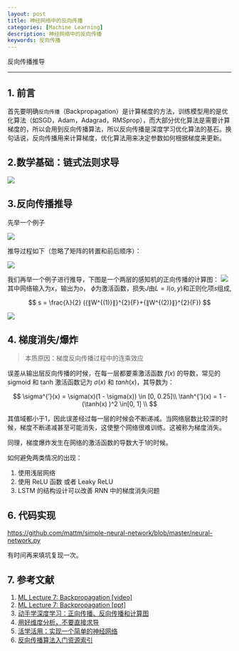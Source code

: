 ```yaml
---
layout: post
title: 神经网络中的反向传播
categories: [Machine Learning]
description: 神经网络中的反向传播
keywords: 反向传播
---
```


反向传播推导

---
## 1. 前言

首先要明确`反向传播`（Backpropagation）是计算梯度的方法，训练模型用的是优化算法（如SGD，Adam，Adagrad，RMSprop），而大部分优化算法是需要计算梯度的，所以会用到反向传播算法，所以反向传播是深度学习优化算法的基石。换句话说，反向传播用来计算梯度，优化算法用来决定参数如何根据梯度来更新。

## 2.数学基础：链式法则求导 

![](https://github.com/desti-nation/desti-nation.github.io/raw/master/images/posts/bp/chainrule.jpg)

## 3.反向传播推导

先举一个例子

![](https://github.com/desti-nation/desti-nation.github.io/raw/master/images/posts/bp/bp0.jpg)

推导过程如下（忽略了矩阵的转置和前后顺序）：

![](https://github.com/desti-nation/desti-nation.github.io/raw/master/images/posts/bp/form0.jpg)


我们再举一个例子进行推导，下图是一个两层的感知机的正向传播的计算图：
![](https://github.com/desti-nation/desti-nation.github.io/raw/master/images/posts/bp/graph.jpg)
其中网络输入为$x​$，输出为$o​$， $\phi​$为激活函数，损失$J​$由$L = l(o,y)​$和正则化项$s​$组成, 

$$
s = \frac{λ}{2} ({∥W^{(1)}∥}^{2}{F}+{∥W^{(2)}∥}^{2}{F})
$$

![](https://github.com/desti-nation/desti-nation.github.io/raw/master/images/posts/bp/form.jpg)



## 4. 梯度消失/爆炸

> 本质原因：梯度反向传播过程中的连乘效应

误差从输出层反向传播的时候，在每一层都要乘激活函数 $f(x)$ 的导数，常见的 sigmoid 和 tanh 激活函数记为 $\sigma(x)$ 和 $tanh(x)$，其导数为：


$$
\sigma^{’}(x) = \sigma(x)(1 - \sigma(x))  \in [0, 0.25]\\
\tanh^{’}(x) = 1 - (\tanh(x) )^2 \in[0, 1] \\
$$


其值域都小于1，因此误差经过每一层的时候会不断递减。当网络层数比较深的时候，梯度不断递减甚至可能消失，这使整个网络很难训练。这被称为梯度消失。

同理，梯度爆炸发生在网络的激活函数的导数大于1的时候。

如何避免两类情况的出现：

1. 使用浅层网络
2. 使用 ReLU 函数 或者 Leaky ReLU
3. LSTM 的结构设计可以改善 RNN 中的梯度消失问题

## 6. 代码实现

https://github.com/mattm/simple-neural-network/blob/master/neural-network.py

有时间再来填坑复现一次。

## 7. 参考文献

1. [ML Lecture 7: Backpropagation [video]](https://www.youtube.com/watch?v=ibJpTrp5mcE)
2. [ML Lecture 7: Backpropagation [ppt]](http://speech.ee.ntu.edu.tw/~tlkagk/courses/ML_2016/Lecture/BP.pdf)
3. [动手学深度学习：正向传播、反向传播和计算图](https://zh.diveintodeeplearning.org/chapter_deep-learning-basics/backprop.html)
4. [用好维度分析，不要直接求导](https://zhuanlan.zhihu.com/p/25202034)
5. [活学活用：实现一个简单的神经网络](https://zhuanlan.zhihu.com/p/31708783)
6. [反向传播算法入门资源索引](http://www.52nlp.cn/tag/%E5%8F%8D%E5%90%91%E4%BC%A0%E6%92%AD%E7%AE%97%E6%B3%95%E4%BB%A3%E7%A0%81)








